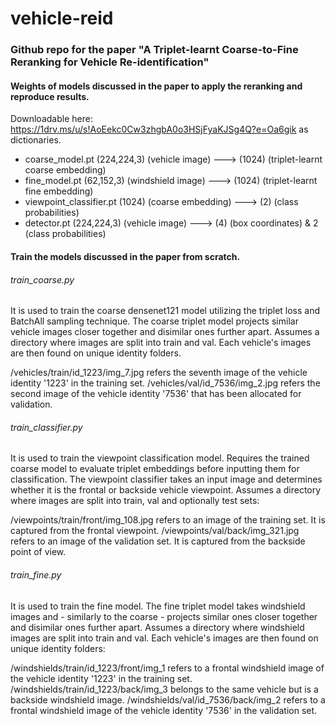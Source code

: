 # vehicle-reid

### Github repo for the paper "A Triplet-learnt Coarse-to-Fine Reranking for Vehicle Re-identification"

#### Weights of models discussed in the paper to apply the reranking and reproduce results.<br/>
Downloadable here: https://1drv.ms/u/s!AoEekc0Cw3zhgbA0o3HSjFyaKJSg4Q?e=Oa6gik as dictionaries.<br /> 
- coarse_model.pt (224,224,3) (vehicle image) ---> (1024) (triplet-learnt coarse embedding) <br/>
- fine_model.pt (62,152,3) (windshield image) ---> (1024) (triplet-learnt fine embedding) <br/>
- viewpoint_classifier.pt (1024) (coarse embedding) ---> (2) (class probabilities) <br/>
- detector.pt (224,224,3) (vehicle image) ---> (4) (box coordinates) & 2 (class probabilities) <br/> 

#### Train the models discussed in the paper from scratch.<br/>
###### train_coarse.py 
It is used to train the coarse densenet121 model utilizing the triplet loss and BatchAll sampling technique. The coarse triplet model projects similar vehicle images closer together and disimilar ones further apart.
Assumes a directory where images are split into train and val. Each vehicle's images are then found on unique identity folders.

/vehicles/train/id_1223/img_7.jpg refers the seventh image of the vehicle identity '1223' in the training set.
/vehicles/val/id_7536/img_2.jpg refers the second image of the vehicle identity '7536' that has been allocated for validation. 

###### train_classifier.py <br /> 
It is used to train the viewpoint classification model. Requires the trained coarse model to evaluate triplet embeddings before inputting them for classification. The viewpoint classifier takes an input image and determines whether it is the frontal or backside vehicle viewpoint.
Assumes a directory where images are split into train, val and optionally test sets:

 /viewpoints/train/front/img_108.jpg refers to an image of the training set. It is captured from the frontal viewpoint.
 /viewpoints/val/back/img_321.jpg refers to an image of the validation set. It is captured from the backside point of view.
 
###### train_fine.py <br /> 
It is used to train the fine model. The fine triplet model takes windshield images and - similarly to the coarse - projects similar ones closer together and disimilar ones further apart.
Assumes a directory where windshield images are split into train and val. Each vehicle's images are then found on unique identity folders:

/windshields/train/id_1223/front/img_1 refers to a frontal windshield image of the vehicle identity '1223' in the training set.
/windshields/train/id_1223/back/img_3 belongs to the same vehicle but is a backside windshield image.
/windshields/val/id_7536/back/img_2 refers to a frontal windshield image of the vehicle identity '7536' in the validation set.


